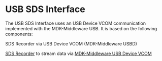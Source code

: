 # USB SDS Interface

The USB SDS Interface uses an USB Device VCOM communication implemented with the MDK-Middleware USB. It is based on the following components:

SDS Recorder via USB Device VCOM (MDK-Middleware USBD)

[SDS Recorder](https://github.com/ARM-software/SDS-Framework/tree/main/sds#synchronous-data-stream-recorder) to stream data via
[MDK-Middleware USB Device VCOM](https://arm-software.github.io/MDK-Middleware/latest/Network/index.html)